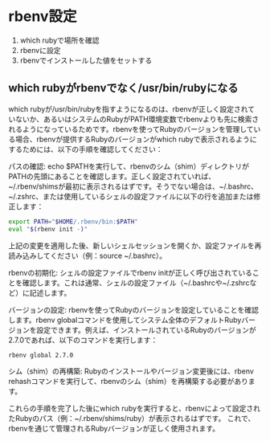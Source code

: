# rbenv設定

1. which rubyで場所を確認
2. rbenvに設定
3. rbenvでインストールした値をセットする

## which rubyがrbenvでなく/usr/bin/rubyになる

which rubyが/usr/bin/rubyを指すようになるのは、rbenvが正しく設定されていないか、あるいはシステムのRubyがPATH環境変数でrbenvよりも先に検索されるようになっているためです。rbenvを使ってRubyのバージョンを管理している場合、rbenvが提供するRubyのバージョンがwhich rubyで表示されるようにするためには、以下の手順を確認してください：

パスの確認: echo $PATHを実行して、rbenvのシム（shim）ディレクトリがPATHの先頭にあることを確認します。正しく設定されていれば、~/.rbenv/shimsが最初に表示されるはずです。そうでない場合は、~/.bashrc、~/.zshrc、または使用しているシェルの設定ファイルに以下の行を追加または修正します：

```bash
export PATH="$HOME/.rbenv/bin:$PATH"
eval "$(rbenv init -)"
```

上記の変更を適用した後、新しいシェルセッションを開くか、設定ファイルを再読み込みしてください（例：source ~/.bashrc）。

rbenvの初期化: シェルの設定ファイルでrbenv initが正しく呼び出されていることを確認します。これは通常、シェルの設定ファイル（~/.bashrcや~/.zshrcなど）に記述します。

バージョンの設定: rbenvを使ってRubyのバージョンを設定していることを確認します。rbenv globalコマンドを使用してシステム全体のデフォルトRubyバージョンを設定できます。例えば、インストールされているRubyのバージョンが2.7.0であれば、以下のコマンドを実行します：

```bash
rbenv global 2.7.0
```

シム（shim）の再構築: Rubyのインストールやバージョン変更後には、rbenv rehashコマンドを実行して、rbenvのシム（shim）を再構築する必要があります。

これらの手順を完了した後にwhich rubyを実行すると、rbenvによって設定されたRubyのパス（例：~/.rbenv/shims/ruby）が表示されるはずです。
これで、rbenvを通じて管理されるRubyバージョンが正しく使用されます。